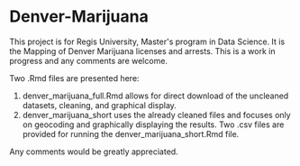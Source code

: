 # Denver-Marijuana
This project is for Regis University, Master's program in Data Science. It is the Mapping of Denver Marijuana licenses and arrests. This is a work in progress and any comments are welcome.

Two .Rmd files are presented here: 
1) denver_marijuana_full.Rmd allows for direct download of the uncleaned datasets, cleaning, and graphical display. 
2) denver_marijuana_short uses the already cleaned files and focuses only on geocoding and graphically displaying the results. Two .csv files are provided for running the denver_marijuana_short.Rmd file.

Any comments would be greatly appreciated.
